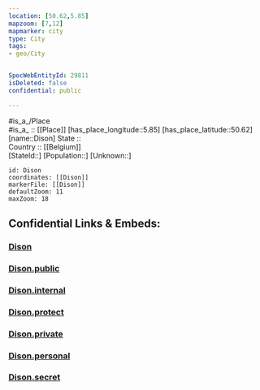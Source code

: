 ```yaml
---
location: [50.62,5.85] 
mapzoom: [7,12] 
mapmarker: city 
type: City
tags:
- geo/City


SpocWebEntityId: 29811
isDeleted: false
confidential: public

---
```

#is_a_/Place  
#is_a_ :: [[Place]] 
[has_place_longitude::5.85] 
[has_place_latitude::50.62] 
[name::Dison] 
State ::  
Country :: [[Belgium]]  
[StateId::] 
[Population::] 
[Unknown::] 


```leaflet
id: Dison
coordinates: [[Dison]] 
markerFile: [[Dison]] 
defaultZoom: 11 
maxZoom: 18
```


## Confidential Links & Embeds: 

### [Dison](/_Standards/Earth/Continent/Europe/Europe~West/Belgium/Regions~Belgium/Wallonie/counties~Wallonie/Liège/City/Dison.md) 

### [Dison.public](/_public/Earth/Continent/Europe/Europe~West/Belgium/Regions~Belgium/Wallonie/counties~Wallonie/Liège/City/Dison.public.md) 

### [Dison.internal](/_internal/Earth/Continent/Europe/Europe~West/Belgium/Regions~Belgium/Wallonie/counties~Wallonie/Liège/City/Dison.internal.md) 

### [Dison.protect](/_protect/Earth/Continent/Europe/Europe~West/Belgium/Regions~Belgium/Wallonie/counties~Wallonie/Liège/City/Dison.protect.md) 

### [Dison.private](/_private/Earth/Continent/Europe/Europe~West/Belgium/Regions~Belgium/Wallonie/counties~Wallonie/Liège/City/Dison.private.md) 

### [Dison.personal](/_personal/Earth/Continent/Europe/Europe~West/Belgium/Regions~Belgium/Wallonie/counties~Wallonie/Liège/City/Dison.personal.md) 

### [Dison.secret](/_secret/Earth/Continent/Europe/Europe~West/Belgium/Regions~Belgium/Wallonie/counties~Wallonie/Liège/City/Dison.secret.md)

